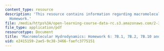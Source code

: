 ```yaml
---
content_type: resource
description: 'This resource contains information regarding macromolecular hydrodynamics:
  Homework.'
file: /media/https%3A/open-learning-course-data-rc.s3.amazonaws.com/2-341j-macromolecular-hydrodynamics-spring-2016/e24151592ae59c383466faefc3775151_MIT2_341JS16_Hw6_Soln.pdf
file_type: application/pdf
resourcetype: Document
title: 'Macromolecular Hydrodynamics: Homework 6: 7B.1, 7B.2, 7B.10 and optional 7C.4'
uid: e2415159-2ae5-9c38-3466-faefc3775151
---
```

